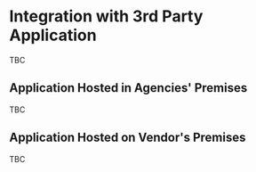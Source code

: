 # Integration with 3rd Party Application

TBC

## Application Hosted in Agencies' Premises

TBC

## Application Hosted on Vendor's Premises

TBC